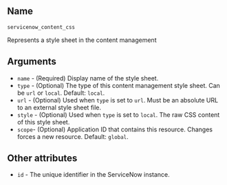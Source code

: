 ## Name

`servicenow_content_css`

Represents a style sheet in the content management 

## Arguments

* `name` - (Required) Display name of the style sheet.
* `type` - (Optional) The type of this content management style sheet. Can be `url` or `local`. Default: `local`.
* `url` - (Optional) Used when `type` is set to `url`. Must be an absolute URL to an external style sheet file.
* `style` - (Optional) Used when `type` is set to `local`. The raw CSS content of this style sheet.
* `scope`- (Optional) Application ID that contains this resource. Changes forces a new resource. Default: `global`.

## Other attributes
* `id` - The unique identifier in the ServiceNow instance.